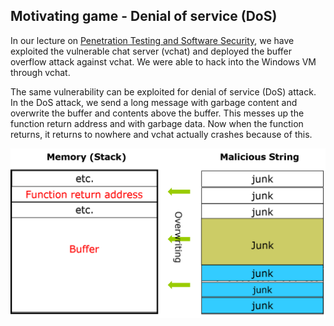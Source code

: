 ## Motivating game - Denial of service (DoS)

In our lecture on <a href="https://github.com/xinwenfu/GenCyber/tree/main/SoftwareSecurity">Penetration Testing and Software Security</a>, we have exploited the vulnerable chat server (vchat) and deployed the buffer overflow attack against vchat. We were able to hack into the Windows VM through vchat.

The same vulnerability can be exploited for denial of service (DoS) attack. In the DoS attack, we send a long message with garbage content and overwrite the buffer and contents above the buffer. This messes up the function return address and with garbage data. Now when the function returns, it returns to nowhere and vchat actually crashes because of this.   

<img src="../Imgs/BufferOverflow-junk.png" width=512>
